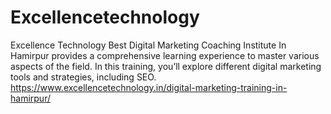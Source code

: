 # Excellencetechnology
Excellence Technology Best Digital Marketing Coaching Institute In Hamirpur provides a comprehensive learning experience to master various aspects of the field. In this training, you’ll explore different digital marketing tools and strategies, including SEO. https://www.excellencetechnology.in/digital-marketing-training-in-hamirpur/
